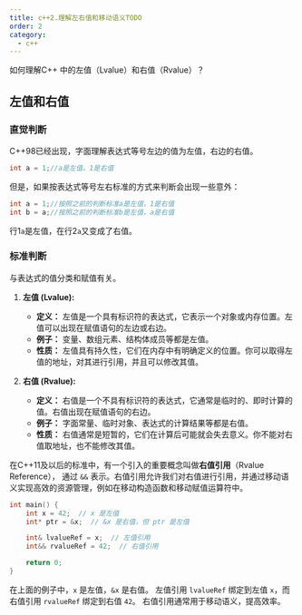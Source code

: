 ```yaml
---
title: c++2.理解左右值和移动语义TODO
order: 2
category:
  - c++
---
```

<ChatMessage avatar="../../../assets/emoji/dsyj.png" :avatarWidth="40">
如何理解C++ 中的左值（Lvalue）和右值（Rvalue）？
</ChatMessage>

## 左值和右值

### 直觉判断
C++98已经出现，字面理解表达式等号左边的值为左值，右边的右值。

```cpp
int a = 1;//a是左值，1是右值
```
但是，如果按表达式等号左右标准的方式来判断会出现一些意外：

```cpp
int a = 1;//按照之前的判断标准a是左值，1是右值
int b = a;//按照之前的判断标准b是左值，a是右值
```
行1`a`是左值，在行2`a`又变成了右值。

### 标准判断

与表达式的值分类和赋值有关。

1. **左值 (Lvalue):**
    - **定义：** 左值是一个具有标识符的表达式，它表示一个对象或内存位置。左值可以出现在赋值语句的左边或右边。
    - **例子：** 变量、数组元素、结构体成员等都是左值。
    - **性质：** 左值具有持久性，它们在内存中有明确定义的位置。你可以取得左值的地址，对其进行引用，并且可以修改其值。

2. **右值 (Rvalue):**
    - **定义：** 右值是一个不具有标识符的表达式，它通常是临时的、即时计算的值。右值出现在赋值语句的右边。
    - **例子：** 字面常量、临时对象、表达式的计算结果等都是右值。
    - **性质：** 右值通常是短暂的，它们在计算后可能就会失去意义。你不能对右值取地址，也不能修改其值。

在C++11及以后的标准中，有一个引入的重要概念叫做**右值引用**（Rvalue Reference），
通过 `&&` 表示。右值引用允许我们对右值进行引用，并通过移动语义实现高效的资源管理，例如在移动构造函数和移动赋值运算符中。

```cpp
int main() {
    int x = 42;  // x 是左值
    int* ptr = &x;  // &x 是右值，但 ptr 是左值

    int& lvalueRef = x;  // 左值引用
    int&& rvalueRef = 42;  // 右值引用

    return 0;
}
```

在上面的例子中，`x` 是左值，`&x` 是右值。
左值引用 `lvalueRef` 绑定到左值 `x`，而右值引用 `rvalueRef` 绑定到右值 `42`。
右值引用通常用于移动语义，提高效率。